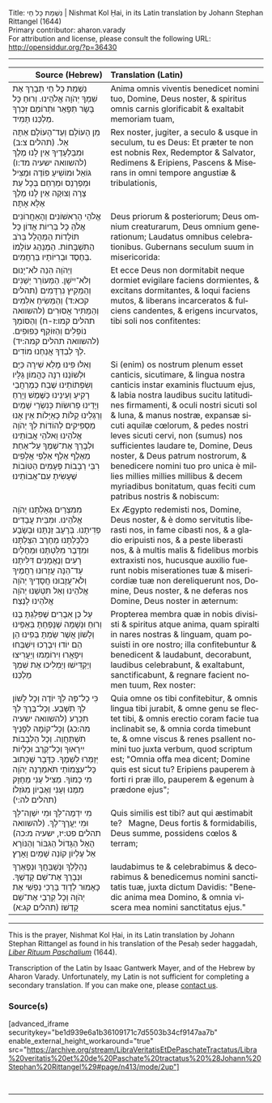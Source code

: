 <html>
<head></head>
<body>
Title: נִשְׁמַת כָּל חַי | Nishmat Kol Ḥai, in its Latin translation by Johann Stephan Rittangel (1644)<br />
Primary contributor: aharon.varady<br />
For attribution and license, please consult the following URL: <a href="http://opensiddur.org/?p=36430">http://opensiddur.org/?p=36430</a>
<p />
<hr />

<table style="margin-left: auto;margin-right: auto;" class="draggable">
<thead><tr><th id="x" style="text-align: right;">Source (Hebrew)</th><th style="text-align: left;">Translation (Latin)</th></tr></thead>
<tbody>
<tr><td style="vertical-align:top;">
<div class="liturgy" lang="he">
נִשְׁמַת כָּל חַי
תְּבָרֵךְ אֶת שִׁמְךָ יְהֹוָה אֱלֹהֵינוּ.
וְרוּחַ כָּל בָּשָׂר
תְּפָאֵר וּתְרוֹמֵם זִכְרְךָ מַלְכֵּנוּ תָּמִיד.
</span></div></td>
 
<td style="vertical-align:top;">
<div class="latin" lang="la">
Anima omnis viventis 
benedicet nomini tuo, Domine, Deus noster, 
& spiritus omnis carnis 
glorificabit & exaltabit memoriam tuam, 
</span></div></td></tr>


<tr><td style="vertical-align:top;">
<div class="liturgy" lang="he">
מִן הָעוֹלָם וְעַד־הָעוֹלָם אַתָּה אֵל. <span class="citation">(תהלים צ:ב)</span>
וּמִבַּלְעָדֶיךָ אֵין לָנוּ מֶלֶךְ <span class="citation">(להשוואה ישעיה מד:ו)</span>
גּוֹאֵל וּמוֹשִׁיעַ פּוֹדֶה וּמַצִּיל
וּמְפַרְנֵס וּמְרַחֵם
בְּכָל עֵת צָרָה וְצוּקָה
אֵין לָנוּ מֶלֶךְ אֶלָּא אָתָּה׃
</span></div></td>
 
<td style="vertical-align:top;">
<div class="latin" lang="la">
Rex noster, jugiter, a seculo & usque in seculum, tu es Deus: 
Et præter te non est nobnis Rex, 
Redemptor & Salvator, Redimens & Eripiens, 
Pascens & Miserans 
in omni tempore angustiæ & tribulationis, 
</span></div></td></tr>


<tr><td style="vertical-align:top;">
<div class="liturgy" lang="he">
אֱלֹהֵי הָרִאשׁוֹנִים וְהָאַחֲרוֹנִים
אֱלֹהַּ כָּל בְּרִיוֹת
אֲדוֹן כָּל תּוֹלָדוֹת
הַמְּהֻלָל בְּרֹב הַתִּשְׁבָּחוֹת.
הַמְנַהֵג עוֹלָמוֹ בְּחֶסֶד
וּבְרִיּוֹתָיו בְּרַחֲמִים.
</span></div></td>
 
<td style="vertical-align:top;">
<div class="latin" lang="la">
Deus priorum & posteriorum; 
Deus omnium creaturarum, 
Deus omnium generationum; 
Laudatus omnibus celebrationibus. 
Gubernans seculum suum in misericorida: 
</span></div></td></tr>


<tr><td style="vertical-align:top;">
<div class="liturgy" lang="he">
וַיְהֹוָה הִנֵה לֹא־יָנוּם וְלֹא־יִישָׁן.
הַמְּעוֹרֵר יְשֵׁנִים וְהַמֵּקִיץ נִרְדָּמִים <span class="citation">(תהלים קכא:ד)</span> 
וְהַמֵּשִׂיחַ אִלְּמִים
וְהַמַּתִּיר אֲסוּרִים <span class="citation">(להשוואה תהלים קמו:ז-ח)</span>
וְהַסּוֹמֵךְ נוֹפְלִים
וְהַזּוֹקֵף כְּפוּפִים. <span class="citation">(להשוואה תהלים קמה:יד)</span>
לְךָ לְבַדְּךָ אֲנַחְנוּ מוֹדִים.
</span></div></td>
 
<td style="vertical-align:top;">
<div class="latin" lang="la">
Et ecce Deus non dormitabit neque dormiet 
evigilare faciens dormientes, & excitans dormitantes, 
& loqui faciens mutos, 
& liberans incarceratos 
& fulciens candentes, 
& erigens incurvatos, 
tibi soli nos confitentes: 
</span></div></td></tr>


<tr><td style="vertical-align:top;">
<div class="liturgy" lang="he">
וְאִלּוּ פִינוּ מָלֵא שִׁירָה כַּיָּם
וּלְשׁוֹנֵנוּ רִנָּה כַּהֲמוֹן גַּלָּיו
וְשִׂפְתוֹתֵינוּ שֶׁבַח כְּמֶרְחֲבֵי רָקִיעַ
וְעֵינֵינוּ כַּשֶּׁמֶשׁ וְיָרֵחַ
וְיָדֵינוּ פְרוּשׂוֹת כְּנִשְׂרֵי שָׁמַיִם
וְרַגְלֵינוּ קַלּוֹת כָּאַיָּלוֹת׃
אֵין אָנוּ מַסְפִּיקִים לְהוֹדוֹת לְךָ
יְהֹוָה אֱלֹהֵינוּ וֵאלֹהֵי אֲבוֹתֵינוּ
וּלְבָרֵךְ אֶת־שְׁמֶךָ עַל־אַחַת
מֵאֶלֶף אֶלֶף אַלְפֵי אֲלָפִים
רִבֵּי רְבָבוֹת 
פְּעָמִים הַטּוֹבוֹת 
שֶׁעָשִׂיתָ עִם־אֲבוֹתֵינוּ׃
</span></div></td>
 
<td style="vertical-align:top;">
<div class="latin" lang="la">
Si (enim) os nostrum plenum esset canticis, sicutimare, 
& lingua nostra canticis instar examinis fluctuum ejus, 
& labia nostra laudibus sucitu latitudines firmamenti, 
& oculi nostri sicuti sol & luna, 
& manus nostræ, expansæ sicuti aquilæ cœlorum, 
& pedes nostri leves sicuti cervi, 
non (sumus) nos sufficientes laudare te, 
Domine, Deus noster, & Deus patrum nostrorum, 
& benedicere nomini tuo pro unica 
è millies millies millies millibus 
& decem myriadibus bonitatum, 
quas feciti cum patribus 
nostris & nobiscum: 
</span></div></td></tr>


<tr><td style="vertical-align:top;">
<div class="liturgy" lang="he">
מִמִּצְרַיִם גְּאַלְתָּנוּ יְהֹוָה אֱלֹהֵינוּ.
וּמִּבֵּית עֲבָדִים פְּדִיתָנוּ.
בְּרָעָב זַנְתָּנוּ
וּבְשָׂבָע כִּלְכַּלְתָּנוּ
מֵחֶרֶב הִצַּלְתָּנוּ
וּמִדֶּבֶר מִלַּטְתָּנוּ
וּמֵחָלָיִם רָעִים וְנֶאֱמָנִים דִּלִּיתָנוּ׃
עַד־הֵנָּה עֲזָרוּנוּ רַחֲמֶיךָ
וְלֹא־עֲזָבוּנוּ חֲסָדֶיךָ יְהֹוָה אֱלֹהֵינוּ
וְאַל תִּטְּשֵׁנוּ יְהֹוָה אֱלֹהֵינוּ לָנֶצַח׃
</span></div></td>
 
<td style="vertical-align:top;">
<div class="latin" lang="la">
Ex Ægypto redemisti nos, Domine, Deus noster, 
& è domo servitutis liberasti nos, 
in fame cibasti nos, 
& a gladio eripuisti nos, 
& a peste liberasti nos, 
& à multis malis 
& fidelibus morbis extraxisti nos, 
hucusque auxilio fuerunt nobis miserationes tuæ 
& misericordiæ tuæ non dereliquerunt nos, Domine, Deus noster, 
& ne deferas nos Domine, Deus noster in æternum:
</span></div></td></tr>


<tr><td style="vertical-align:top;">
<div class="liturgy" lang="he">
עַל כֵּן אֵבָרִים שֶׁפִּלַּגְתָּ בָּנוּ
וְרוּחַ וּנְשָׁמָה שֶׁנָּפַחְתָּ בְּאַפֵּינוּ
וְלָשׁוֹן אֲשֶׁר שַׂמְתָּ בְּפִינוּ׃
הֵן הֵם יוֹדוּ וִיבָרְכוּ
וִישַׁבְּחוּ וִיפָאֲרוּ וִירוֹמְמוּ 
וְיַעֲרִיצוּ וְיַקְדִּישׁוּ
וְיַמְלִיכוּ אֶת שִׁמְךָ מַלְכֵּנוּ׃
</span></div></td>
 
<td style="vertical-align:top;">
<div class="latin" lang="la">
Propterea membra quæ in nobis divisisti 
& spiritus atque anima, quam spiralti in nares nostras 
& linguam, quam posuisti in ore nostro; 
illa confitebuntur & benedicent 
& laudabunt, decorabunt, laudibus celebrabunt, 
& exaltabunt, sanctificabunt, 
& regnare facient nomen tuum, Rex noster: 
</span></div></td></tr>


<tr><td style="vertical-align:top;">
<div class="liturgy" lang="he">
כִּי כָל־פֶּה לְךָ יוֹדֶה
וְכָל לָשׁוֹן לְךָ תִשָּׁבַע.
וְכָל־בֶּרֶךְ לְךָ תִכְרַע <span class="citation">(להשוואה ישעיה מה:כג)</span>
וְכָל־קוֹמָה לְפָנֶיךָ תִשְׁתַּחֲוֶה.
וְכָל הַלְבָבוֹת יִירָאוּךָ
וְכָל־קֶרֶב וּכְלָיוֹת יְזַמְּרוּ לִשְׁמֶךָ.
כַּדָּבָר שֶׁכָּתוּב כָּל־עַצְמוֹתַי תֹּאמַרְנָה
יְהֹוָה מִי כָמוֹךָ.
מַצִּיל עָנִי מֵחָזָק מִמֶּנוּ
וְעָנִי וְאֶבְיוֹן מִגֹּזְלוֹ׃ <span class="citation">(תהלים לה:י)</span>
</span></div></td>
 
<td style="vertical-align:top;">
<div class="latin" lang="la">
Quia omne os tibi confitebitur, 
& omnis lingua tibi jurabit, 
& omne genu se flectet tibi, 
& omnis erectio coram facie tua inclinabit se, 
& omnia corda timebunt te, 
& omne viscus & renes psallent nomini tuo juxta verbum, 
quod scriptum est; "Omnia offa mea dicent; 
Domine quis est sicut tu? 
Eripiens pauperem à forti ri præ illo, 
pauperem & egenum à prædone ejus"; 
</span></div></td></tr>


<tr><td style="vertical-align:top;">
<div class="liturgy" lang="he">
מִי יִדְמֶה־לָּךְ
וּמִי יִשְׁוֶה־לָּךְ
וּמִי יַעֲרָךְ־לָךְ. <span class="citation">(להשוואה תהלים פט:יז, ישעיה מ:כה)</span >
הָאֵל הַגָּדוֹל הַגִּבּוֹר וְהַנּוֹרָא
אֵל עֶלְיוֹן קוֹנֵה שָׁמַיִם וָאָרֶץ׃
</span></div></td>
 
<td style="vertical-align:top;">
<div class="latin" lang="la">
Quis similis est tibi? 
aut qui æstimabit te? 
&nbsp;
Magne, Deus fortis & formidabilis, 
Deus summe, possidens cœlos & terram; 
</span></div></td></tr>


<tr><td style="vertical-align:top;">
<div class="liturgy" lang="he">
נְהַלֶּלְךָ וּנְשַׁבֵּחֲךָ וּנְפָאֶרְךָ 
וּנְבָרֵךְ אֶת־שֵׁם קָדְשֶׁךָ.
כָּאָמוּר לְדָוִד
בָּרְכִי נַפְשִׁי אֶת יְהֹוָה
וְכָל קְרָבַי אֶת־שֵׁם קָדְשׁוֹ׃ <span class="citation">(תהלים קג:א)</span>
</span></div></td>
 
<td style="vertical-align:top;">
<div class="latin" lang="la">
laudabimus te & celebrabimus & decorabimus 
& benedicemus nomini sanctitatis tuæ, 
juxta dictum Davidis: 
"Benedic anima mea Domino, 
& omnia viscera mea nomini sanctitatus ejus."
</div></td></tr>
</tbody></table>

<hr />

This is the prayer, Nishmat Kol Ḥai, in its Latin translation by Johann Stephan Rittangel as found in his translation of the Pesaḥ seder haggadah, <em><a href="/?p=19649">Liber Rituum Paschalium</a></em> (1644). 

Transcription of the Latin by Isaac Gantwerk Mayer, and of the Hebrew by Aharon Varady. Unfortunately, my Latin is not sufficient for completing a secondary translation. If you can make one, please <a href="/contact/">contact us</a>.


<h3>Source(s)</h3>

[advanced_iframe securitykey="be1d939e6a1b36109171c7d5503b34cf9147aa7b" enable_external_height_workaround="true" src="https://archive.org/stream/LibraVeritatisEtDePaschateTractatus/Libra%20veritatis%20et%20de%20Paschate%20tractatus%20%28Johann%20Stephan%20Rittangel%29#page/n413/mode/2up"]

&nbsp;

<hr />

&nbsp;
</body>
</html>